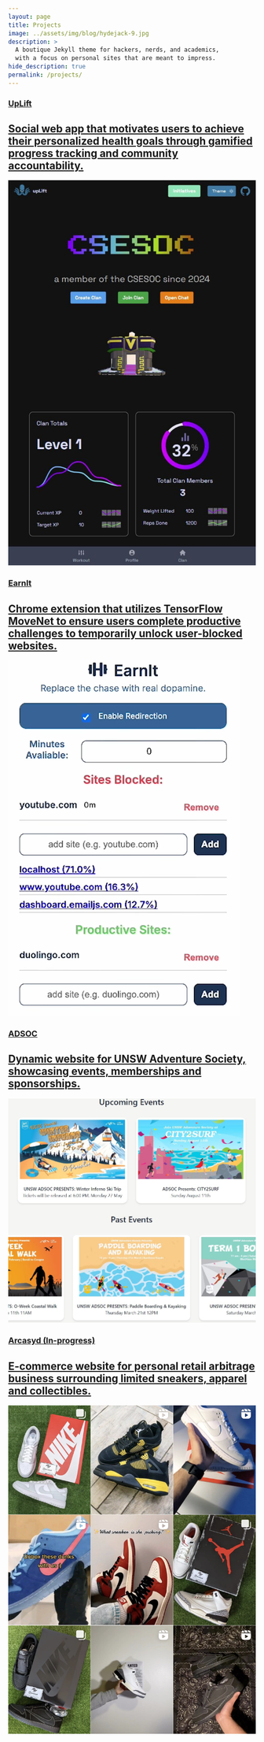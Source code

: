 ```yaml
---
layout: page
title: Projects
image: ../assets/img/blog/hydejack-9.jpg
description: >
  A boutique Jekyll theme for hackers, nerds, and academics,
  with a focus on personal sites that are meant to impress.
hide_description: true
permalink: /projects/
---
```

<!-- <link rel="stylesheet" href="{{ 'assets/img/css/img.css' | relative_url }}"> -->
<link rel="stylesheet" href="{{ 'stylesheet/project_styles.css' | relative_url }}">
<link rel="stylesheet" href="{{ 'assets/img/css/img.css' | relative_url }}">
<link rel="stylesheet" href="{{ 'stylesheet/textstyle.css' | relative_url }}">
<!-- <link rel="stylesheet" href="{{ 'stylesheet/styles.css' | relative_url }}"> -->

<script>
  function openLink(url) {
    window.open(url, '_blank');
  }
</script>
<!--author-->
<div class="projects-container">
    <a href="https://devpost.com/software/uplift-bi4quj" target="_blank" class="project-link">
      <div class="project-card purple">
          <div class="project-info">
              <h3 class="project-category">UpLift</h3>
              <h2 class="project-title">Social web app that motivates users to achieve their personalized health goals through gamified progress tracking and community accountability.</h2>
          </div>
          <div class="project-preview">
              <img src="../assets/img/uplift_mainpage.jpg" alt="Project Preview">
          </div>
      </div>
    </a>
    <a href="https://devpost.com/software/earnit-wvalzk" target="_blank" class="project-link">
        <div class="project-card aqua">
        <div class="project-info">
            <h3 class="project-category">EarnIt</h3>
            <h2 class="project-title">Chrome extension that utilizes TensorFlow MoveNet to ensure users complete productive challenges to temporarily unlock user-blocked websites.</h2>
        </div>
        <div class="project-preview">
            <img src="../assets/img/EarnIt.png" alt="Project Preview">
        </div>
    </div>
    </a>
    <a href="https://www.unswadsoc.com/" target="_blank" class="project-link">
    <div class="project-card aqua">
        <div class="project-info">
            <h3 class="project-category">ADSOC</h3>
            <h2 class="project-title">Dynamic website for UNSW Adventure Society, showcasing events, memberships and sponsorships.</h2>
        </div>
        <div class="project-preview">
            <img src="../assets/img/adsoc_website.png" alt="Project Preview">
        </div>
    </div>
    </a>
        <a href="https://www.instagram.com/arcasyd/" target="_blank" class="project-link">
    <div class="project-card purple">
        <div class="project-info">
            <h3 class="project-category">Arcasyd (In-progress)</h3>
            <h2 class="project-title">E-commerce website for personal retail arbitrage business surrounding limited sneakers, apparel and collectibles.</h2>
        </div>
        <div class="project-preview">
            <img src="../assets/img/arcasyd.png" alt="Project Preview">
        </div>
    </div>
    </a>
</div>


<!-- <div>
  <div class="project-div">  
    <a onclick="openLink('https://devpost.com/software/uplift-bi4quj')">
      <img src="../assets/img/uplift_mainpage.jpg" alt="Uplift" class="project-image">
    </a>
    <div class="description-container"> 
      <p class="description purpletext">CSEsoc First Year Camp Leader</p>
    </div>
  </div>
</div>

<div>
<!-- <div class="project-div">
  <a onclick="openLink('https://devpost.com/software/uplift-bi4quj')">
  <img class="project-image" src="../assets/img/uplift_mainpage.jpg" alt="Uplift">
  </a>
</div> -->
<!-- <div class="project-div">
  <a onclick="openLink('https://www.unswadsoc.com/')">
  <img class="project-image" src="../assets/img/adsoc_website.png" >
  </a>
</div>
</div> -->

